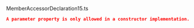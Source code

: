 MemberAccessorDeclaration15.ts
```json
A parameter property is only allowed in a constructor implementation.
```
